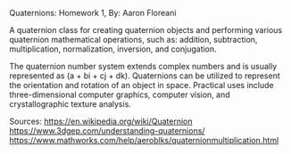 Quaternions: Homework 1,
By: Aaron Floreani

A quaternion class for creating quaternion objects and performing various quaternion mathematical operations, such as:
addition, subtraction, multiplication, normalization, inversion, and conjugation.

The quaternion number system extends complex numbers and is usually represented as (a + bi + cj + dk). Quaternions can be utilized to represent the orientation and rotation of an object in space. Practical uses include three-dimensional computer graphics, computer vision, and crystallographic texture analysis.

Sources: 
https://en.wikipedia.org/wiki/Quaternion
https://www.3dgep.com/understanding-quaternions/
https://www.mathworks.com/help/aeroblks/quaternionmultiplication.html
